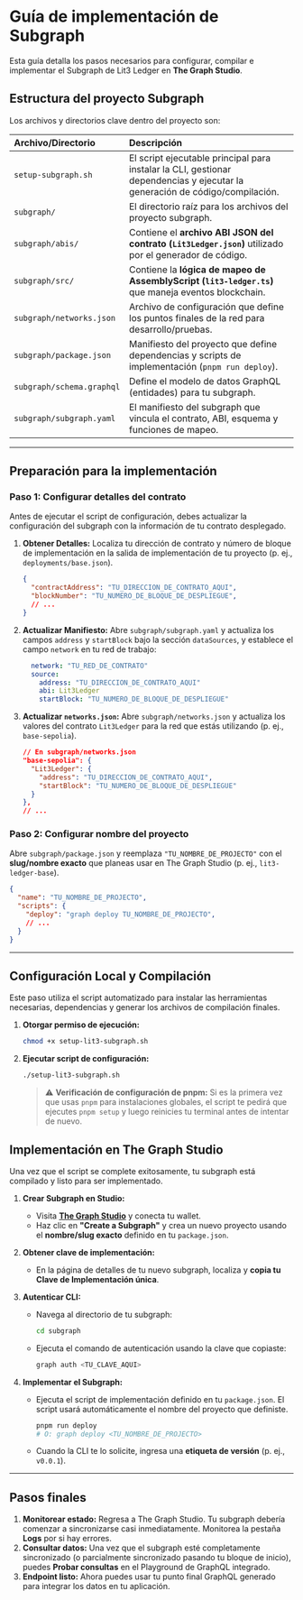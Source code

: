 # Guía de implementación de Subgraph

Esta guía detalla los pasos necesarios para configurar, compilar e implementar el Subgraph de Lit3 Ledger en **The Graph Studio**.

## Estructura del proyecto Subgraph

Los archivos y directorios clave dentro del proyecto son:

| Archivo/Directorio | Descripción |
| :--- | :--- |
| `setup-subgraph.sh` | El script ejecutable principal para instalar la CLI, gestionar dependencias y ejecutar la generación de código/compilación. |
| `subgraph/` | El directorio raíz para los archivos del proyecto subgraph. |
| `subgraph/abis/` | Contiene el **archivo ABI JSON del contrato (`Lit3Ledger.json`)** utilizado por el generador de código. |
| `subgraph/src/` | Contiene la **lógica de mapeo de AssemblyScript (`lit3-ledger.ts`)** que maneja eventos blockchain. |
| `subgraph/networks.json` | Archivo de configuración que define los puntos finales de la red para desarrollo/pruebas. |
| `subgraph/package.json` | Manifiesto del proyecto que define dependencias y scripts de implementación (`pnpm run deploy`). |
| `subgraph/schema.graphql` | Define el modelo de datos GraphQL (entidades) para tu subgraph. |
| `subgraph/subgraph.yaml` | El manifiesto del subgraph que vincula el contrato, ABI, esquema y funciones de mapeo. |

-----

## Preparación para la implementación

### Paso 1: Configurar detalles del contrato

Antes de ejecutar el script de configuración, debes actualizar la configuración del subgraph con la información de tu contrato desplegado.

1.  **Obtener Detalles:** Localiza tu dirección de contrato y número de bloque de implementación en la salida de implementación de tu proyecto (p. ej., `deployments/base.json`).

    ```json
    {
      "contractAddress": "TU_DIRECCION_DE_CONTRATO_AQUI",
      "blockNumber": "TU_NUMERO_DE_BLOQUE_DE_DESPLIEGUE",
      // ...
    }
    ```

2.  **Actualizar Manifiesto:** Abre `subgraph/subgraph.yaml` y actualiza los campos `address` y `startBlock` bajo la sección `dataSources`, y establece el campo `network` en tu red de trabajo:

    ```yaml
      network: "TU_RED_DE_CONTRATO"
      source:
        address: "TU_DIRECCION_DE_CONTRATO_AQUI"
        abi: Lit3Ledger
        startBlock: "TU_NUMERO_DE_BLOQUE_DE_DESPLIEGUE"
    ```

3.  **Actualizar `networks.json`:** Abre `subgraph/networks.json` y actualiza los valores del contrato `Lit3Ledger` para la red que estás utilizando (p. ej., `base-sepolia`).

    ```json
    // En subgraph/networks.json
    "base-sepolia": {
      "Lit3Ledger": {
        "address": "TU_DIRECCION_DE_CONTRATO_AQUI",
        "startBlock": "TU_NUMERO_DE_BLOQUE_DE_DESPLIEGUE"
      }
    },
    // ...
    ```

### Paso 2: Configurar nombre del proyecto

Abre `subgraph/package.json` y reemplaza `"TU_NOMBRE_DE_PROJECTO"` con el **slug/nombre exacto** que planeas usar en The Graph Studio (p. ej., `lit3-ledger-base`).

```json
{
  "name": "TU_NOMBRE_DE_PROJECTO",
  "scripts": {
    "deploy": "graph deploy TU_NOMBRE_DE_PROJECTO",
    // ...
  }
}
```

-----

## Configuración Local y Compilación

Este paso utiliza el script automatizado para instalar las herramientas necesarias, dependencias y generar los archivos de compilación finales.

1.  **Otorgar permiso de ejecución:**

    ```bash
    chmod +x setup-lit3-subgraph.sh
    ```

2.  **Ejecutar script de configuración:**

    ```bash
    ./setup-lit3-subgraph.sh
    ```

    > ⚠️ **Verificación de configuración de pnpm:** Si es la primera vez que usas `pnpm` para instalaciones globales, el script te pedirá que ejecutes `pnpm setup` y luego reinicies tu terminal antes de intentar de nuevo.

## Implementación en The Graph Studio

Una vez que el script se complete exitosamente, tu subgraph está compilado y listo para ser implementado.

1.  **Crear Subgraph en Studio:**

      * Visita **[The Graph Studio](https://thegraph.com/studio/)** y conecta tu wallet.
      * Haz clic en **"Create a Subgraph"** y crea un nuevo proyecto usando el **nombre/slug exacto** definido en tu `package.json`.

2.  **Obtener clave de implementación:**

      * En la página de detalles de tu nuevo subgraph, localiza y **copia tu Clave de Implementación única**.

3.  **Autenticar CLI:**

      * Navega al directorio de tu subgraph:
        ```bash
        cd subgraph
        ```
      * Ejecuta el comando de autenticación usando la clave que copiaste:
        ```bash
        graph auth <TU_CLAVE_AQUI>
        ```

4.  **Implementar el Subgraph:**

      * Ejecuta el script de implementación definido en tu `package.json`. El script usará automáticamente el nombre del proyecto que definiste.
        ```bash
        pnpm run deploy
        # O: graph deploy <TU_NOMBRE_DE_PROJECTO>
        ```
      * Cuando la CLI te lo solicite, ingresa una **etiqueta de versión** (p. ej., `v0.0.1`).

-----

## Pasos finales

1.  **Monitorear estado:** Regresa a The Graph Studio. Tu subgraph debería comenzar a sincronizarse casi inmediatamente. Monitorea la pestaña **Logs** por si hay errores.
2.  **Consultar datos:** Una vez que el subgraph esté completamente sincronizado (o parcialmente sincronizado pasando tu bloque de inicio), puedes **Probar consultas** en el Playground de GraphQL integrado.
3.  **Endpoint listo:** Ahora puedes usar tu punto final GraphQL generado para integrar los datos en tu aplicación.